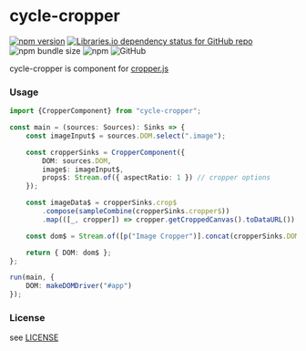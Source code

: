 # cycle-cropper
[![npm version](https://badge.fury.io/js/cycle-cropper.svg)](https://badge.fury.io/js/cycle-cropper)
[![Libraries.io dependency status for GitHub repo](https://img.shields.io/librariesio/github/unhappychoice/cycle-cropper.svg)](https://libraries.io/github/unhappychoice/cycle-cropper)
![npm bundle size](https://img.shields.io/bundlephobia/min/cycle-cropper.svg)
![npm](https://img.shields.io/npm/dt/cycle-cropper.svg)
![GitHub](https://img.shields.io/github/license/unhappychoice/cycle-cropper.svg)

cycle-cropper is component for [cropper.js](https://github.com/fengyuanchen/cropperjs)


### Usage

```typescript
import {CropperComponent} from "cycle-cropper";

const main = (sources: Sources): Sinks => {
    const imageInput$ = sources.DOM.select(".image");

    const cropperSinks = CropperComponent({
        DOM: sources.DOM,
        image$: imageInput$,
        props$: Stream.of({ aspectRatio: 1 }) // cropper options
    });

    const imageData$ = cropperSinks.crop$
        .compose(sampleCombine(cropperSinks.cropper$))
        .map(([_, cropper]) => cropper.getCroppedCanvas().toDataURL())

    const dom$ = Stream.of([p("Image Cropper")].concat(cropperSinks.DOM));

    return { DOM: dom$ };
};

run(main, {
    DOM: makeDOMDriver("#app")
});

```

### License

see [LICENSE](./LICENSE)
